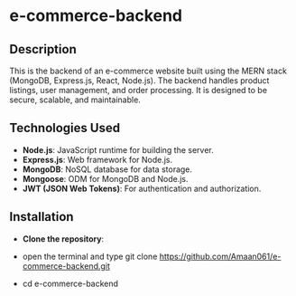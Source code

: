 # e-commerce-backend


## Description
This is the backend of an e-commerce website built using the MERN stack (MongoDB, Express.js, React, Node.js). The backend handles product listings, user management, and order processing. It is designed to be secure, scalable, and maintainable.

## Technologies Used
- **Node.js**: JavaScript runtime for building the server.
- **Express.js**: Web framework for Node.js.
- **MongoDB**: NoSQL database for data storage.
- **Mongoose**: ODM for MongoDB and Node.js.
- **JWT (JSON Web Tokens)**: For authentication and authorization.

## Installation
- **Clone the repository**:

- open the terminal and type
git clone https://github.com/Amaan061/e-commerce-backend.git

- cd e-commerce-backend
